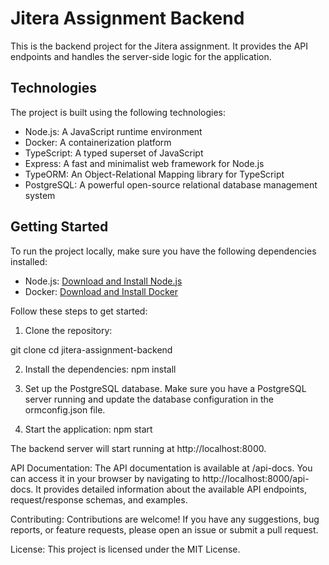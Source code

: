 # Jitera Assignment Backend

This is the backend project for the Jitera assignment. It provides the API endpoints and handles the server-side logic for the application.

## Technologies

The project is built using the following technologies:

- Node.js: A JavaScript runtime environment
- Docker: A containerization platform
- TypeScript: A typed superset of JavaScript
- Express: A fast and minimalist web framework for Node.js
- TypeORM: An Object-Relational Mapping library for TypeScript
- PostgreSQL: A powerful open-source relational database management system

## Getting Started

To run the project locally, make sure you have the following dependencies installed:

- Node.js: [Download and Install Node.js](https://nodejs.org)
- Docker: [Download and Install Docker](https://www.docker.com/get-started)

Follow these steps to get started:

1. Clone the repository:

git clone <repository-url>
cd jitera-assignment-backend

2. Install the dependencies:
npm install

3. Set up the PostgreSQL database. Make sure you have a PostgreSQL server running and update the database configuration in the ormconfig.json file.

4. Start the application:
npm start

The backend server will start running at http://localhost:8000.

API Documentation:
The API documentation is available at /api-docs. You can access it in your browser by navigating to http://localhost:8000/api-docs. It provides detailed information about the available API endpoints, request/response schemas, and examples.

Contributing:
Contributions are welcome! If you have any suggestions, bug reports, or feature requests, please open an issue or submit a pull request.

License:
This project is licensed under the MIT License.

